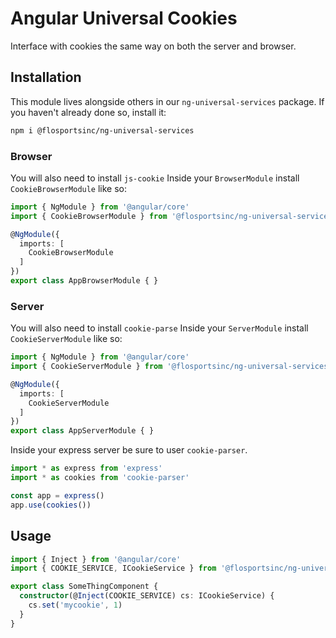 # Angular Universal Cookies
Interface with cookies the same way on both the server and browser.

## Installation
This module lives alongside others in our `ng-universal-services` package. If you haven't already done so, install it:
```sh
npm i @flosportsinc/ng-universal-services
``` 

### Browser
You will also need to install `js-cookie`
Inside your `BrowserModule` install `CookieBrowserModule` like so:

```ts
import { NgModule } from '@angular/core'
import { CookieBrowserModule } from '@flosportsinc/ng-universal-services/cookies/browser'

@NgModule({
  imports: [
    CookieBrowserModule
  ]
})
export class AppBrowserModule { }
```

### Server
You will also need to install `cookie-parse`
Inside your `ServerModule` install `CookieServerModule` like so:

```ts
import { NgModule } from '@angular/core'
import { CookieServerModule } from '@flosportsinc/ng-universal-services/cookies/server'

@NgModule({
  imports: [
    CookieServerModule
  ]
})
export class AppServerModule { }
```

Inside your express server be sure to user `cookie-parser`.
```ts
import * as express from 'express'
import * as cookies from 'cookie-parser'

const app = express()
app.use(cookies())
```

## Usage
```ts
import { Inject } from '@angular/core'
import { COOKIE_SERVICE, ICookieService } from '@flosportsinc/ng-universal-services/cookies'

export class SomeThingComponent {
  constructor(@Inject(COOKIE_SERVICE) cs: ICookieService) {
    cs.set('mycookie', 1)
  }
}
```